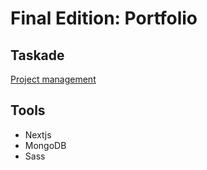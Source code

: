 # Final Edition: Portfolio

## Taskade
[Project management](https://www.taskade.com/d/sh8Qf16A2YJ5eQBC)

## Tools
- Nextjs
- MongoDB
- Sass
